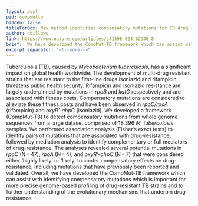 ```yaml
---
layout: post
pid: compmuttb
hidden: false
titleForBox: New method identifies compensatory mutations for TB drug resistance
author: nbillows
link: https://www.nature.com/articles/s41598-024-62946-8
brief:  We have developed the CompMut-TB framework which can assist with identifying compensatory mutations which is important for more precise genome-based profiling of drug-resistant TB strains and to further understanding of the evolutionary mechanisms that underpin drug-resistance.
excerpt_separator: "<!--more-->"
---
```

Tuberculosis (TB), caused by <i>Mycobacterium tuberculosis</i>, has a significant impact on global health worldwide. The development of multi-drug resistant strains that are resistant to the first-line drugs isoniazid and rifampicin threatens public health security. Rifampicin and isoniazid resistance are largely underpinned by mutations in <i>rpoB</i> and <i>katG</i> respectively and are associated with fitness costs. Compensatory mutations are considered to alleviate these fitness costs and have been observed in <i>rpoC/rpoA</i> (rifampicin) and <i>oxyR’-ahpC</i> (isoniazid). We developed a framework (CompMut-TB) to detect compensatory mutations from whole genome sequences from a large dataset comprised of 18,396 <i>M. tuberculosis</i> samples. We performed association analysis (Fisher’s exact tests) to identify pairs of mutations that are associated with drug-resistance, followed by mediation analysis to identify complementary or full mediators of drug-resistance. The analyses revealed several potential mutations in <i>rpoC</i> (N = 47), <i>rpoA</i> (N = 4), and <i>oxyR’-ahpC</i> (N = 7) that were considered either ‘highly likely’ or ‘likely’ to confer compensatory effects on drug-resistance, including mutations that have previously been reported and validated. Overall, we have developed the CompMut-TB framework which can assist with identifying compensatory mutations which is important for more precise genome-based profiling of drug-resistant TB strains and to further understanding of the evolutionary mechanisms that underpin drug-resistance.